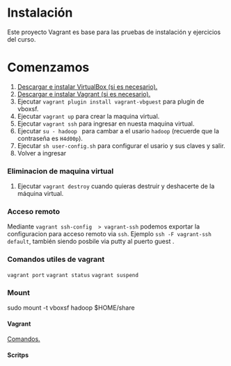 # Instalación

Este proyecto Vagrant es base para las pruebas de instalación y ejercicios del curso.

# Comenzamos

1.  [Descargar e instalar VirtualBox (si es necesario).](https://www.virtualbox.org/wiki/Downloads)
2.  [Descargar e instalar Vagrant (si es necesario).](http://www.vagrantup.com/downloads.html)
3.  Ejecutar ```vagrant plugin install vagrant-vbguest```  para plugin de vboxsf.
3.  Ejecutar ```vagrant up```  para crear la maquina virtual.
4.  Ejecutar ```vagrant ssh``` para ingresar en nuesta maquina virtual.
5.  Ejecutar ```su - hadoop ``` para cambar a el usario ```hadoop``` (recuerde que la contraseña es ```H4d00p```).
6.  Ejecutar ```sh user-config.sh``` para configurar el usario y sus claves y salir.
7.  Volver a ingresar 

### Eliminacion de maquina virtual
1.  Ejecutar ```vagrant destroy``` cuando quieras destruir y deshacerte de la máquina virtual.



### Acceso remoto
Mediante  ```vagrant ssh-config  > vagrant-ssh``` podemos exportar la configuracion para acceso remoto via ```ssh```.
Ejemplo  ```ssh -F vagrant-ssh default```, también siendo posbile via putty al puerto guest .

### Comandos utiles de vagrant
```vagrant port```
```vagrant status```
```vagrant suspend```


### Mount
sudo mount -t vboxsf hadoop $HOME/share


#### Vagrant
[Comandos.](https://www.vagrantup.com/docs/cli/)



#### Scritps






